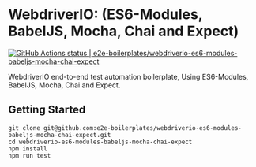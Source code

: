 # WebdriverIO: (ES6-Modules, BabelJS, Mocha, Chai and Expect)

[![GitHub Actions status | e2e-boilerplates/webdriverio-es6-modules-babeljs-mocha-chai-expect](https://github.com/e2e-boilerplates/webdriverio-es6-modules-babeljs-mocha-chai-expect/workflows/webdriverio-es6-modules-babeljs-mocha-chai-expect/badge.svg)](https://github.com/e2e-boilerplates/webdriverio-es6-modules-babeljs-mocha-chai-expect/actions?workflow=webdriverio-es6-modules-babeljs-mocha-chai-expect)

WebdriverIO end-to-end test automation boilerplate, Using ES6-Modules, BabelJS, Mocha, Chai and Expect.

## Getting Started

    git clone git@github.com:e2e-boilerplates/webdriverio-es6-modules-babeljs-mocha-chai-expect.git
    cd webdriverio-es6-modules-babeljs-mocha-chai-expect
    npm install
    npm run test
